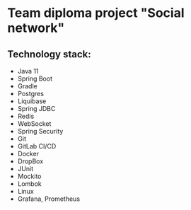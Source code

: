 # Team diploma project "Social network"
## Technology stack:
 - Java 11
 - Spring Boot
 - Gradle
 - Postgres
 - Liquibase
 - Spring JDBC
 - Redis
 - WebSocket
 - Spring Security
 - Git
 - GitLab CI/CD
 - Docker
 - DropBox
 - JUnit
 - Mockito
 - Lombok
 - Linux
 - Grafana, Prometheus
